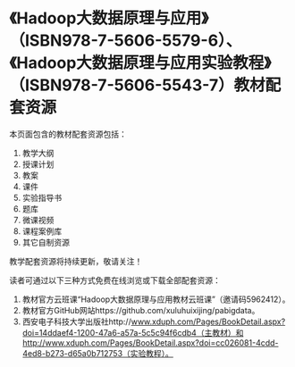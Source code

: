 # 《Hadoop大数据原理与应用》（ISBN978-7-5606-5579-6）、《Hadoop大数据原理与应用实验教程》（ISBN978-7-5606-5543-7）教材配套资源

本页面包含的教材配套资源包括：  
1. 教学大纲  
2. 授课计划  
3. 教案  
4. 课件  
5. 实验指导书  
6. 题库  
7. 微课视频  
8. 课程案例库
9. 其它自制资源

教学配套资源将持续更新，敬请关注！

读者可通过以下三种方式免费在线浏览或下载全部配套资源：
1. 教材官方云班课“Hadoop大数据原理与应用教材云班课”（邀请码5962412）。
2. 教材官方GitHub网站https://github.com/xuluhuixijing/pabigdata。
3. 西安电子科技大学出版社http://www.xduph.com/Pages/BookDetail.aspx?doi=14ddaef4-1200-47a6-a57a-5c5c94f6cdb4（主教材）和http://www.xduph.com/Pages/BookDetail.aspx?doi=cc026081-4cdd-4ed8-b273-d65a0b712753（实验教程）。
